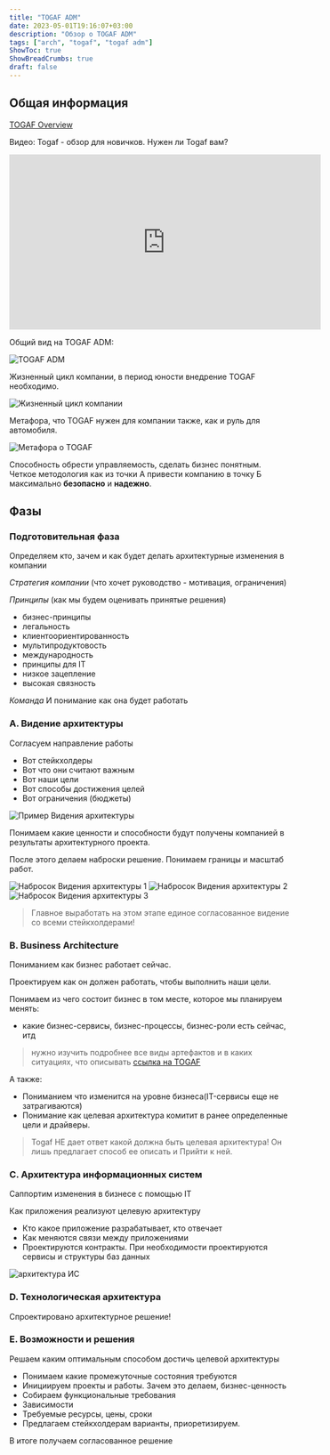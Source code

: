 ```yaml
---
title: "TOGAF ADM"
date: 2023-05-01T19:16:07+03:00
description: "Обзор о TOGAF ADM"
tags: ["arch", "togaf", "togaf adm"]
ShowToc: true
ShowBreadCrumbs: true
draft: false
---
```


## Общая информация

[TOGAF Overview](https://pubs.opengroup.org/architecture/togaf8-doc/arch/chap03.html)

Видео: Togaf - обзор для новичков. Нужен ли Togaf вам?

<iframe 
    width="560"
    height="315"
    src="https://www.youtube.com/embed/mXt2zu8Qfaw"
    title="YouTube video player"
    frameborder="0"
    allow="accelerometer; autoplay; clipboard-write; encrypted-media; gyroscope; picture-in-picture; web-share"
    allowfullscreen>
</iframe>

Общий вид на TOGAF ADM:

![TOGAF ADM](/img/togaf/togaf-adm.webp)

Жизненный цикл компании, в период юности внедрение TOGAF необходимо.

![Жизненный цикл компании](/img/togaf/life-cycle-of-org.jpg)

Метафора, что TOGAF нужен для компании также, как и руль для автомобиля.

![Метафора о TOGAF](/img/togaf/togaf-metaphor.png)

Способность обрести управляемость, сделать бизнес понятным. Четкое методология как из точки А привести компанию в точку Б максимально **безопасно** и **надежно**.

## Фазы

### Подготовительная фаза

Определяем кто, зачем и как будет делать архитектурные изменения в компании

*Стратегия компании*
(что хочет руководство - мотивация, ограничения)

*Принципы*
(как мы будем оценивать принятые решения)

- бизнес-принципы
- легальность
- клиентоориентированность
- мультипродуктовость
- международность
- принципы для IT
- низкое зацепление
- высокая связность

*Команда*
И понимание как она будет работать

### А. Видение архитектуры

Согласуем направление работы

- Вот стейкхолдеры
- Вот что они считают важным
- Вот наши цели
- Вот способы достижения целей
- Вот ограничения (бюджеты)

![Пример Видения архитектуры](/img/togaf/togaf-adm-a-example.png)

Понимаем какие ценности и способности будут получены компанией в результаты архитектурного проекта.

После этого делаем наброски решение. Понимаем границы и масштаб работ.

![Набросок Видения архитектуры 1](/img/togaf/togaf-adm-a-1.png)
![Набросок Видения архитектуры 2](/img/togaf/togaf-adm-a-2.png)
![Набросок Видения архитектуры 3](/img/togaf/togaf-adm-a-3.png)

> Главное выработать на этом этапе единое согласованное видение со всеми стейкхолдерами!

### B. Business Architecture

Пониманием как бизнес работает сейчас.

Проектируем как он должен работать, чтобы выполнить наши цели.

Понимаем из чего состоит бизнес в том месте, которое мы планируем менять:

- какие бизнес-сервисы, бизнес-процессы, бизнес-роли есть сейчас, итд

> нужно изучить подробнее все виды артефактов и в каких ситуациях, что описывать [ссылка на TOGAF](https://pubs.opengroup.org/architecture/togaf8-doc/arch/chap06.html)

А также:

- Пониманием что изменится на уровне бизнеса(IT-сервисы еще не затрагиваются)
- Понимание как целевая архитектура комитит в ранее определенные цели и драйверы.

>Togaf HE дает ответ какой должна быть целевая архитектура! Он лишь предлагает способ ее описать и Прийти к ней.

### С. Архитектура информационных систем

Саппортим изменения в бизнесе с помощью IT

Как приложения реализуют целевую архитектуру

- Кто какое приложение разрабатывает, кто отвечает
- Как меняются связи между приложениями
- Проектируются контракты. При необходимости проектируются сервисы и структуры баз данных

![архитектура ИС](/img/togaf/togaf-adm-c.png)

### D. Технологическая архитектура

Спроектировано архитектурное решение!

### Е. Возможности и решения

Решаем каким оптимальным способом достичь целевой архитектуры

- Понимаем какие промежуточные состояния требуются
- Инициируем проекты и работы. Зачем это делаем, бизнес-ценность
- Собираем функциональные требования
- Зависимости
- Требуемые ресурсы, цены, сроки
- Предлагаем стейкхолдерам варианты, приоретизируем.

В итоге получаем согласованное решение
